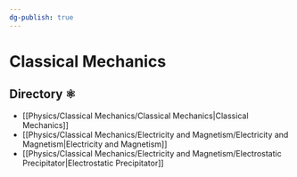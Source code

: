 ```yaml
---
dg-publish: true
---
```

# Classical Mechanics

## Directory ⚛
-  [[Physics/Classical Mechanics/Classical Mechanics\|Classical Mechanics]]
- [[Physics/Classical Mechanics/Electricity and Magnetism/Electricity and Magnetism\|Electricity and Magnetism]]
- [[Physics/Classical Mechanics/Electricity and Magnetism/Electrostatic Precipitator\|Electrostatic Precipitator]]
